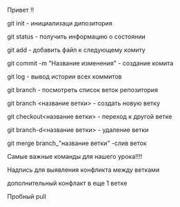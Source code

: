 Привет !!

git init - инициализаци дипозитория

git status - получить информацию о состоянии

git add - добавить файл к следующему комиту

git commit -m "Название изменения" - создание комита

git log - вывод истории всех коммитов

git branch - посмотреть список веток репозитория

git branch <название ветки> - создать новую ветку

git checkout<название ветки> - переход к другой ветке

git branch-d<название ветки> - удаление ветки

git merge branch_"название ветки" -слив веток

Самые важные команды для нашего урока!!!!

Надпись для выявления конфликта между ветками

дополнительный конфлакт в еще 1 ветке

Пробный pull

